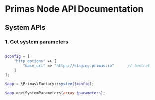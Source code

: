 # Primas Node API Documentation

## System APIs

### 1. Get system parameters

```php

$config = [
    "http_options" => [
        "base_uri" => "https://staging.primas.io"      // testnet
    ]
];

$app = \Primas\Factory::system($config);

$app->getSystemParameters(array $parameters);

```
